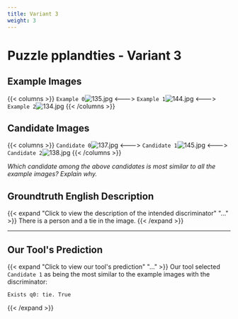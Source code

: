 ```yaml
---
title: Variant 3
weight: 3
---
```


# Puzzle pplandties - Variant 3

## Example Images
{{< columns >}}
`Example 0`![135.jpg](/natscene_data/images/135.jpg)
<--->
`Example 1`![144.jpg](/natscene_data/images/144.jpg)
<--->
`Example 2`![134.jpg](/natscene_data/images/134.jpg)
{{< /columns >}}

## Candidate Images
{{< columns >}}
`Candidate 0`![137.jpg](/natscene_data/images/137.jpg)
<--->
`Candidate 1`![145.jpg](/natscene_data/images/145.jpg)
<--->
`Candidate 2`![138.jpg](/natscene_data/images/138.jpg)
{{< /columns >}}

*Which candidate among the above candidates is most similar to all the example images? Explain why.*

## Groundtruth English Description

{{< expand "Click to view the description of the intended discriminator" "..." >}}
There is a person and a tie in the image.
{{< /expand >}}

---



## Our Tool's Prediction

{{< expand "Click to view our tool's prediction" "..." >}}
Our tool selected `Candidate 1` as being the most similar to the example images with the discriminator:
```plaintext
Exists q0: tie. True
```
{{< /expand >}}
